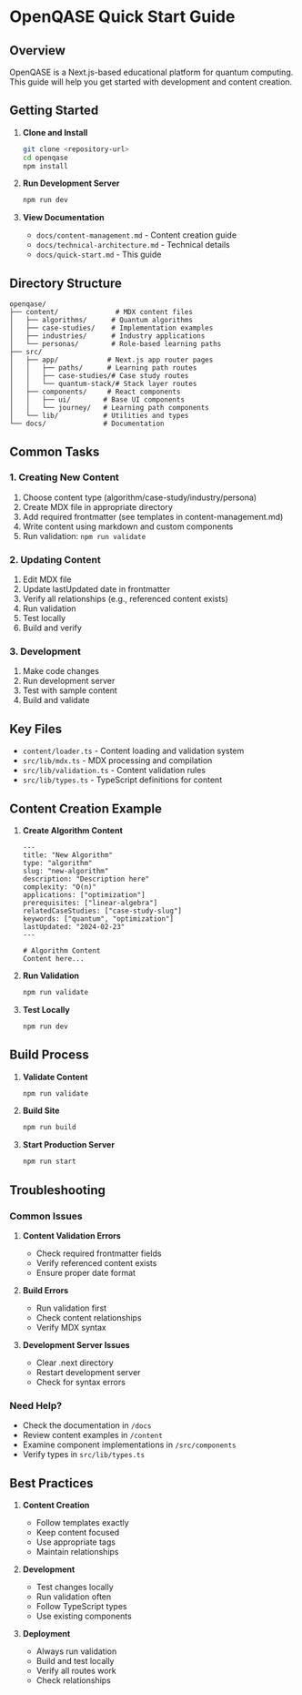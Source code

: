 # OpenQASE Quick Start Guide

## Overview

OpenQASE is a Next.js-based educational platform for quantum computing. This guide will help you get started with development and content creation.

## Getting Started

1. **Clone and Install**
   ```bash
   git clone <repository-url>
   cd openqase
   npm install
   ```

2. **Run Development Server**
   ```bash
   npm run dev
   ```

3. **View Documentation**
   - `docs/content-management.md` - Content creation guide
   - `docs/technical-architecture.md` - Technical details
   - `docs/quick-start.md` - This guide

## Directory Structure

```
openqase/
├── content/              # MDX content files
│   ├── algorithms/      # Quantum algorithms
│   ├── case-studies/    # Implementation examples
│   ├── industries/      # Industry applications
│   └── personas/        # Role-based learning paths
├── src/
│   ├── app/            # Next.js app router pages
│   │   ├── paths/      # Learning path routes
│   │   ├── case-studies/# Case study routes
│   │   └── quantum-stack/# Stack layer routes
│   ├── components/     # React components
│   │   ├── ui/        # Base UI components
│   │   └── journey/   # Learning path components
│   └── lib/           # Utilities and types
└── docs/              # Documentation
```

## Common Tasks

### 1. Creating New Content

1. Choose content type (algorithm/case-study/industry/persona)
2. Create MDX file in appropriate directory
3. Add required frontmatter (see templates in content-management.md)
4. Write content using markdown and custom components
5. Run validation: `npm run validate`

### 2. Updating Content

1. Edit MDX file
2. Update lastUpdated date in frontmatter
3. Verify all relationships (e.g., referenced content exists)
4. Run validation
5. Test locally
6. Build and verify

### 3. Development

1. Make code changes
2. Run development server
3. Test with sample content
4. Build and validate

## Key Files

- `content/loader.ts` - Content loading and validation system
- `src/lib/mdx.ts` - MDX processing and compilation
- `src/lib/validation.ts` - Content validation rules
- `src/lib/types.ts` - TypeScript definitions for content

## Content Creation Example

1. **Create Algorithm Content**
   ```mdx
   ---
   title: "New Algorithm"
   type: "algorithm"
   slug: "new-algorithm"
   description: "Description here"
   complexity: "O(n)"
   applications: ["optimization"]
   prerequisites: ["linear-algebra"]
   relatedCaseStudies: ["case-study-slug"]
   keywords: ["quantum", "optimization"]
   lastUpdated: "2024-02-23"
   ---

   # Algorithm Content
   Content here...
   ```

2. **Run Validation**
   ```bash
   npm run validate
   ```

3. **Test Locally**
   ```bash
   npm run dev
   ```

## Build Process

1. **Validate Content**
   ```bash
   npm run validate
   ```

2. **Build Site**
   ```bash
   npm run build
   ```

3. **Start Production Server**
   ```bash
   npm run start
   ```

## Troubleshooting

### Common Issues

1. **Content Validation Errors**
   - Check required frontmatter fields
   - Verify referenced content exists
   - Ensure proper date format

2. **Build Errors**
   - Run validation first
   - Check content relationships
   - Verify MDX syntax

3. **Development Server Issues**
   - Clear .next directory
   - Restart development server
   - Check for syntax errors

### Need Help?

- Check the documentation in `/docs`
- Review content examples in `/content`
- Examine component implementations in `/src/components`
- Verify types in `src/lib/types.ts`

## Best Practices

1. **Content Creation**
   - Follow templates exactly
   - Keep content focused
   - Use appropriate tags
   - Maintain relationships

2. **Development**
   - Test changes locally
   - Run validation often
   - Follow TypeScript types
   - Use existing components

3. **Deployment**
   - Always run validation
   - Build and test locally
   - Verify all routes work
   - Check relationships